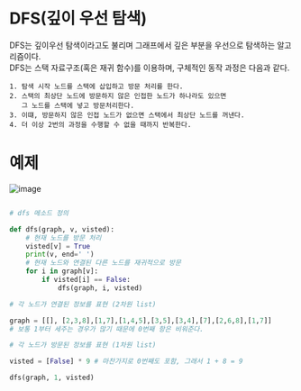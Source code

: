 

# DFS(깊이 우선 탐색)
DFS는 깊이우선 탐색이라고도 불리며 그래프에서 깊은 부분을 우선으로 탐색하는 알고리즘이다.  
DFS는 스택 자료구조(혹은 재귀 함수)를 이용하며, 구체적인 동작 과정은 다음과 같다.
```
1. 탐색 시작 노드를 스택에 삽입하고 방문 처리를 한다.
2. 스택의 최상단 노드에 방문하지 않은 인접한 노드가 하나라도 있으면 
   그 노드를 스택에 넣고 방문처리한다.
3. 이떄, 방문하지 않은 인접 노드가 없으면 스택에서 최상단 노드를 꺼낸다.
4. 더 이상 2번의 과정을 수행할 수 없을 때까지 반복한다.
```

# 예제
![image](https://user-images.githubusercontent.com/87055456/136007933-6e334e47-1bbc-4cc6-9022-0674308e3867.png)
``` python

# dfs 메소드 정의

def dfs(graph, v, visted):
    # 현재 노드를 방문 처리
    visted[v] = True
    print(v, end=' ')
    # 현재 노드와 연결된 다른 노드를 재귀적으로 방문
    for i in graph[v]:
        if visted[i] == False:
            dfs(graph, i, visted)

# 각 노드가 연결된 정보를 표현 (2차원 list)

graph = [[], [2,3,8],[1,7],[1,4,5],[3,5],[3,4],[7],[2,6,8],[1,7]]
# 보통 1부터 세주는 경우가 많기 때문에 0번째 항은 비워준다.

# 각 노드가 방문된 정보를 표현 (1차원 list)

visted = [False] * 9 # 마찬가지로 0번째도 포함, 그래서 1 + 8 = 9

dfs(graph, 1, visted)

```
